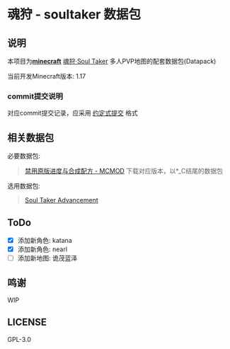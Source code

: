 # 魂狩 - soultaker 数据包

## 说明

本项目为[**minecraft**](https://minecraft.net) [魂狩·Soul Taker](https://www.mcbbs.net/thread-1114839-1-1.html) 多人PVP地图的配套数据包(Datapack)

当前开发Minecraft版本: 1.17

### commit提交说明

对应commit提交记录，应采用 [约定式提交](conventionalcommits.org) 格式

## 相关数据包

必要数据包:

> [禁用原版进度与合成配方 - MCMOD](https://www.mcmod.cn/class/6359.html)
> 下载对应版本，以*_C结尾的数据包

选用数据包:

> [Soul Taker Advancement](https://github.com/AzideCupric/soultaker-advancement)

## ToDo

- [x] 添加新角色: katana
- [x] 添加新角色: nearl
- [ ] 添加新地图: 诡茂蓝泽

## 鸣谢

WIP

## LICENSE

GPL-3.0
